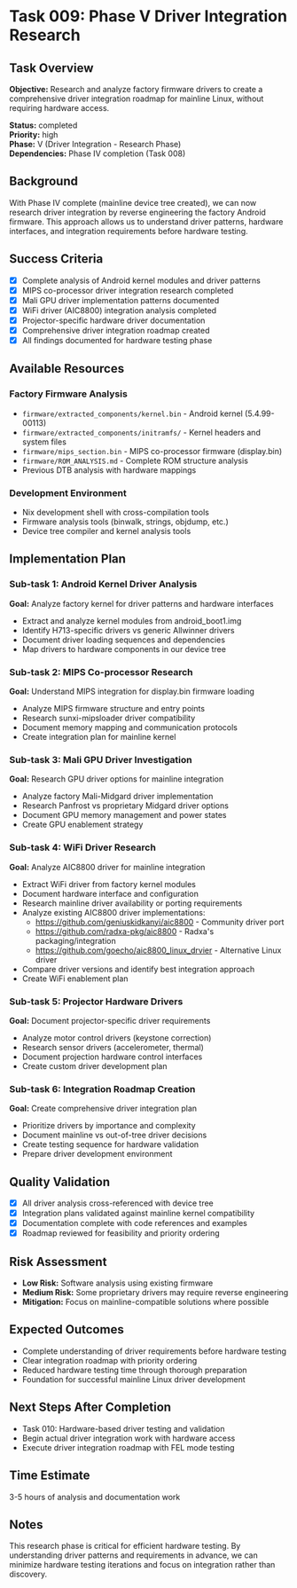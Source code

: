 # Task 009: Phase V Driver Integration Research

## Task Overview
**Objective:** Research and analyze factory firmware drivers to create a comprehensive driver integration roadmap for mainline Linux, without requiring hardware access.

**Status:** completed  
**Priority:** high  
**Phase:** V (Driver Integration - Research Phase)  
**Dependencies:** Phase IV completion (Task 008)

## Background
With Phase IV complete (mainline device tree created), we can now research driver integration by reverse engineering the factory Android firmware. This approach allows us to understand driver patterns, hardware interfaces, and integration requirements before hardware testing.

## Success Criteria
- [x] Complete analysis of Android kernel modules and driver patterns
- [x] MIPS co-processor driver integration research completed
- [x] Mali GPU driver implementation patterns documented
- [x] WiFi driver (AIC8800) integration analysis completed
- [x] Projector-specific hardware driver documentation
- [x] Comprehensive driver integration roadmap created
- [x] All findings documented for hardware testing phase

## Available Resources
### Factory Firmware Analysis
- `firmware/extracted_components/kernel.bin` - Android kernel (5.4.99-00113)
- `firmware/extracted_components/initramfs/` - Kernel headers and system files
- `firmware/mips_section.bin` - MIPS co-processor firmware (display.bin)
- `firmware/ROM_ANALYSIS.md` - Complete ROM structure analysis
- Previous DTB analysis with hardware mappings

### Development Environment
- Nix development shell with cross-compilation tools
- Firmware analysis tools (binwalk, strings, objdump, etc.)
- Device tree compiler and kernel analysis tools

## Implementation Plan

### Sub-task 1: Android Kernel Driver Analysis
**Goal:** Analyze factory kernel for driver patterns and hardware interfaces
- Extract and analyze kernel modules from android_boot1.img
- Identify H713-specific drivers vs generic Allwinner drivers
- Document driver loading sequences and dependencies
- Map drivers to hardware components in our device tree

### Sub-task 2: MIPS Co-processor Research  
**Goal:** Understand MIPS integration for display.bin firmware loading
- Analyze MIPS firmware structure and entry points
- Research sunxi-mipsloader driver compatibility
- Document memory mapping and communication protocols
- Create integration plan for mainline kernel

### Sub-task 3: Mali GPU Driver Investigation
**Goal:** Research GPU driver options for mainline integration
- Analyze factory Mali-Midgard driver implementation
- Research Panfrost vs proprietary Midgard driver options
- Document GPU memory management and power states
- Create GPU enablement strategy

### Sub-task 4: WiFi Driver Research
**Goal:** Analyze AIC8800 driver for mainline integration
- Extract WiFi driver from factory kernel modules
- Document hardware interface and configuration
- Research mainline driver availability or porting requirements
- Analyze existing AIC8800 driver implementations:
  - https://github.com/geniuskidkanyi/aic8800 - Community driver port
  - https://github.com/radxa-pkg/aic8800 - Radxa's packaging/integration
  - https://github.com/goecho/aic8800_linux_drvier - Alternative Linux driver
- Compare driver versions and identify best integration approach
- Create WiFi enablement plan

### Sub-task 5: Projector Hardware Drivers
**Goal:** Document projector-specific driver requirements
- Analyze motor control drivers (keystone correction)
- Research sensor drivers (accelerometer, thermal)
- Document projection hardware control interfaces
- Create custom driver development plan

### Sub-task 6: Integration Roadmap Creation
**Goal:** Create comprehensive driver integration plan
- Prioritize drivers by importance and complexity
- Document mainline vs out-of-tree driver decisions
- Create testing sequence for hardware validation
- Prepare driver development environment

## Quality Validation
- [x] All driver analysis cross-referenced with device tree
- [x] Integration plans validated against mainline kernel compatibility
- [x] Documentation complete with code references and examples
- [x] Roadmap reviewed for feasibility and priority ordering

## Risk Assessment
- **Low Risk:** Software analysis using existing firmware
- **Medium Risk:** Some proprietary drivers may require reverse engineering
- **Mitigation:** Focus on mainline-compatible solutions where possible

## Expected Outcomes
- Complete understanding of driver requirements before hardware testing
- Clear integration roadmap with priority ordering
- Reduced hardware testing time through thorough preparation
- Foundation for successful mainline Linux driver development

## Next Steps After Completion
- Task 010: Hardware-based driver testing and validation
- Begin actual driver integration work with hardware access
- Execute driver integration roadmap with FEL mode testing

## Time Estimate
3-5 hours of analysis and documentation work

## Notes
This research phase is critical for efficient hardware testing. By understanding driver patterns and requirements in advance, we can minimize hardware testing iterations and focus on integration rather than discovery.